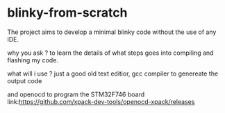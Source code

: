 # blinky-from-scratch

The project aims to develop a minimal blinky code without the use of any IDE. 

why you ask ? to learn the details of what steps goes into compiling and flashing my code.

what will i use ? just a good old text editior, gcc compiler to genereate the output code 

and openocd to program the STM32F746 board link:https://github.com/xpack-dev-tools/openocd-xpack/releases

